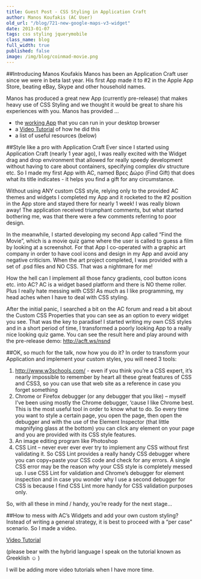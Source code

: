 ```yaml
---
title: Guest Post - CSS Styling in Application Craft
author: Manos Koufakis (AC User)
old_url: "/blog/721-new-google-maps-v3-widget"
date: 2013-01-07
tags: css styling jquerymobile
class_name: blog
full_width: true
published: false
image: /img/blog/coinmad-movie.png
---
```


##Introducing Manos Koufakis
Manos has been an Application Craft user since we were in beta last year. His first App made it to #2 in the Apple App Store, beating eBay, Skype and other household names.

Manos has produced a great new App (currently pre-release) that makes heavy use of CSS Styling and we thought it would be great to share his experiences with you. Manos has provided ...

- the [working App](http://acft.ws/nsnd) that you can run in your desktop browser
- a <a href="http://www.youtube.com/v/9bJSG-ETZvs  ?autoplay=1&hd=1&fs=1&showsearch=0&rel=0&" class="fancybox fancybox.iframe"> Video Tutorial</a> of how he did this
- a list of useful resources (below)


##Style like a pro with Application Craft
Ever since I started using Application Craft (nearly 1 year ago), I was really excited with the Widget drag and drop environment that allowed for really speedy development without having to care about containers, specifying complex div structure etc. So I made my first App with AC, named Βρες Δώρο (Find Gift) that does what its title indicates - it helps you find a gift for any circumstance.

Without using ANY custom CSS style, relying only to the provided AC themes and widgets I completed my App and it rocketed to the #2 position in the App store and stayed there for nearly 1 week! I was really blown away! The application received triumphant comments, but what  started bothering me, was that there were a few comments referring to poor design.

In the meanwhile, I started developing my second App called “Find the Movie”, which is a movie quiz game where the user is called to guess a film by looking at a screenshot. For that App I co-operated with a graphic art company in order to have cool icons and design in my App and avoid any negative criticism. When the art project completed, I was provided with a set of .psd files and NO CSS. That was a nightmare for me!

How the hell can I implement all those fancy gradients, cool button icons etc. into AC? AC is a widget based platform and there is NO theme roller. Plus I really hate messing with CSS! As much as I like programming, my head aches when I have to deal with CSS styling.

After the initial panic, I searched a bit on the AC forum and read a bit about the Custom CSS Properties that you can see as an option to every widget you see.
That was the key to paradise!  I started writing my own CSS styles and in a short period of time, I transformed a poorly looking App to a really nice looking quiz game. You can see the result here and play around with the pre-release demo:
http://acft.ws/nsnd

##OK, so much for the talk, now how you do it?
In order to transform your Application and implement your custom styles, you will need 3 tools:

1.  http://www.w3schools.com/ - even if you think you’re a CSS expert, it’s nearly impossible to remember by heart all these great features of CSS and CSS3, so you can use that web site as a reference in case you forget something
1.  Chrome or Firefox debugger (or any debugger that you like) – myself I’ve been using mostly the Chrome debugger, ‘cause I like Chrome best. This is the most useful tool in order to know what to do. So every time you want to style a certain page, you open the page, then open the debugger and with the use of the Element Inspector (that little magnifying glass at the bottom) you can click any element on your page and you are provided with its  CSS style features.
1.  An image editing program like Photoshop
1.   CSS Lint – never ever ever ever try to implement any CSS without first validating it. So CSS Lint provides a really handy CSS debugger where you can copy+paste your CSS code and check for any errors. A single CSS error may be the reason why your CSS style is completely messed up. I use CSS Lint for validation and Chrome’s debugger for element inspection and in case you wonder why I use a second debugger for CSS is because I find CSS Lint more handy for CSS validation purposes  only.

So, with all these in mind / handy, you’re ready for the next stage...


##How to mess with AC’s Widgets and add your own custom styling?
Instead of writing a general strategy, it is best to proceed with a “per case” scenario. So I made a video.

<a href="http://www.youtube.com/v/9bJSG-ETZvs  ?autoplay=1&hd=1&fs=1&showsearch=0&rel=0&" class="fancybox fancybox.iframe"> Video Tutorial</a>

(please bear with the hybrid language I speak on the tutorial known as Greeklish ☺ )

I will be adding more video tutorials when I have more time.


